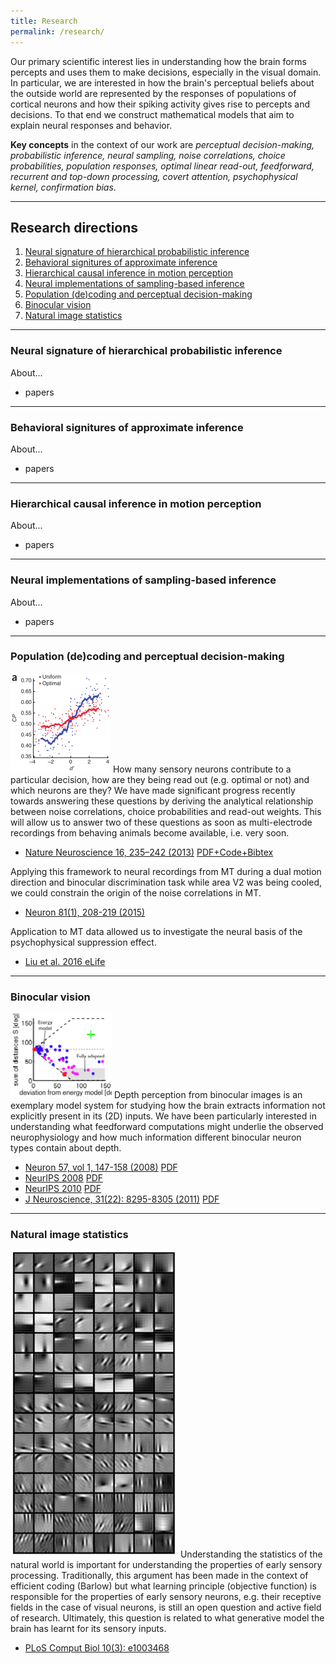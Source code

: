 ```yaml
---
title: Research
permalink: /research/
---
```


Our primary scientific interest lies in understanding how the brain forms percepts and uses them to make decisions, especially in the visual domain. In particular, we are interested in how the brain's perceptual beliefs about the outside world are represented by the responses of populations of cortical neurons and how their spiking activity gives rise to percepts and decisions. To that end we construct mathematical models that aim to explain neural responses and behavior.

**Key concepts** in the context of our work are _perceptual decision-making, probabilistic inference, neural sampling, noise correlations, choice probabilities, population responses, optimal linear read-out, feedforward, recurrent and top-down processing, covert attention, psychophysical kernel, confirmation bias_.

---
## Research directions
1. [Neural signature of hierarchical probabilistic inference](#neural)
2. [Behavioral signitures of approximate inference](#approx)
3. [Hierarchical causal inference in motion perception](#motion)
4. [Neural implementations of sampling-based inference](#sampling)
5. [Population (de)coding and perceptual decision-making](#classic)
6. [Binocular vision](#binvis)
7. [Natural image statistics](#images)

---

<a name="neural"></a>
### Neural signature of hierarchical probabilistic inference

About...
- papers

---

<a name="approx"></a>
### Behavioral signitures of approximate inference

About...
- papers

---

<a name="motion"></a>
### Hierarchical causal inference in motion perception

About...
- papers

---

<a name="sampling"></a>
### Neural implementations of sampling-based inference 

About...
- papers

---

<a name="classic"></a>
### Population (de)coding and perceptual decision-making
![Population (de)coding and perceptual decision-making img](images/research/population_icon.png "Population (de)coding and perceptual decision-making")
How many sensory neurons contribute to a particular decision, how are they being read out (e.g. optimal or not) and which neurons are they? We have made significant progress recently towards answering these questions by deriving the analytical relationship between noise correlations, choice probabilities and read-out weights. This will allow us to answer two of these questions as soon as multi-electrode recordings from behaving animals become available, i.e. very soon.

- [Nature Neuroscience 16, 235–242 (2013)](http://www.nature.com/neuro/journal/v16/n2/full/nn.3309.html) [PDF+Code+Bibtex](http://bethgelab.org/publications/r.+m.+haefner/)

Applying this framework to neural recordings from MT during a dual motion direction and binocular discrimination task while area V2 was being cooled, we could constrain the origin of the noise correlations in MT.

- [Neuron 81(1), 208-219 (2015)](http://www.cell.com/neuron/abstract/S0896-6273(15)00561-9)

Application to MT data allowed us to investigate the neural basis of the psychophysical suppression effect.

- [Liu et al. 2016 eLife]()

---

<a name="binvis"></a>
### Binocular vision
![binocular vision img](images/research/bin_vision_icon.png "binocular vision")
Depth perception from binocular images is an exemplary model system for studying how the brain extracts information not explicitly present in its (2D) inputs. We have been particularly interested in understanding what feedforward computations might underlie the observed neurophysiology and how much information different binocular neuron types contain about depth.

- [Neuron 57, vol 1, 147-158 (2008)](http://www.cell.com/neuron/abstract/S0896-6273(07)00980-4) [PDF](http://lsr-web.net/Assets/NEIPages/BruceCumming/pdfs/HaefnerCummingNeuron08.pdf)
- [NeurIPS 2008](http://papers.nips.cc/paper/3461-an-improved-estimator-of-variance-explained-in-the-presence-of-noise) [PDF]() 
- [NeurIPS 2010](http://nips.cc/Conferences/2010/Program/event.php?ID=2122) [PDF](http://books.nips.cc/papers/files/nips23/NIPS2010_0590.pdf)
- [J Neuroscience, 31(22): 8295-8305 (2011)](http://www.jneurosci.org/content/31/22/8295) [PDF](http://lsr-web.net/Assets/NEIPages/BruceCumming/pdfs/TanabeHaefnerBGC2011.pdf)

---

<a name="images"></a>
### Natural image statistics

![natural image statistics img](images/research/natural_image_stat_icon.png "natural image statistics") Understanding the statistics of the natural world is important for understanding the properties of early sensory processing. Traditionally, this argument has been made in the context of efficient coding (Barlow) but what learning principle (objective function) is responsible for the properties of early sensory neurons, e.g. their receptive fields in the case of visual neurons, is still an open question and active field of research. Ultimately, this question is related to what generative model the brain has learnt for its sensory inputs.

- [PLoS Comput Biol 10(3): e1003468](http://www.ploscompbiol.org/article/info%3Adoi%2F10.1371%2Fjournal.pcbi.1003468)


<!-- commented junk below for copy/paste ease -->

<!--### Probabilistic (causal) inference and neural sampling <a name="neural"></a>-->

<!--In order to draw inferences about the outside world the brain has to combine sensory information with its learnt knowledge about the structure of the external world. How this is implemented in the brain is still unknown. By generating predictions for classic perceptual tasks, we test the hypothesis that the brain performs probabilistic inference, with neural sensory activity representing posterior beliefs in a generative model of the world.-->
<!--
- [Haefner et al. 2016 (Neuron)](http://www.sciencedirect.com/science/article/pii/S0896627316300113)
- [Lange & Haefner 2017 (Curr Opin Neurobiol)](http://www.sciencedirect.com/science/article/pii/S0959438817300442)
- [Lange & Haefner 2020 (biorxiv)](https://www.biorxiv.org/content/10.1101/081661v4)
- [Lange et al. 2020 (biorxiv)](https://www.biorxiv.org/content/10.1101/440321v3)
-->
<!--
Test of model predictions using data from macaque V1.
- [Bondy, Haefner & Cumming 2018 (Nature Neuroscience)](http://www2.bcs.rochester.edu/sites/haefnerlab/files/Bondy_etal_2018.pdf)
---
-->
